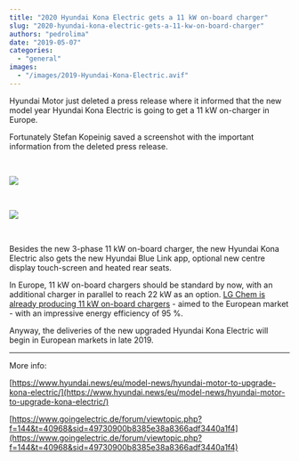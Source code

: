 ```yaml
---
title: "2020 Hyundai Kona Electric gets a 11 kW on-board charger"
slug: "2020-hyundai-kona-electric-gets-a-11-kw-on-board-charger"
authors: "pedrolima"
date: "2019-05-07"
categories: 
  - "general"
images: 
  - "/images/2019-Hyundai-Kona-Electric.avif"
---
```


Hyundai Motor just deleted a press release where it informed that the new model year Hyundai Kona Electric is going to get a 11 kW on-charger in Europe.

Fortunately Stefan Kopeinig saved a screenshot with the important information from the deleted press release.

 

![](images/Hyundai-Motor-to-upgrade-Kona-Electric-1-2.avif)

 

![](images/Hyundai-Motor-to-upgrade-Kona-Electric-2-2.avif)

 

Besides the new 3-phase 11 kW on-board charger, the new Hyundai Kona Electric also gets the new Hyundai Blue Link app, optional new centre display touch-screen and heated rear seats.

In Europe, 11 kW on-board chargers should be standard by now, with an additional charger in parallel to reach 22 kW as an option. [LG Chem is already producing 11 kW on-board chargers](/2018/06/11/new-lg-chem-on-board-chargers-up-to-11-kw/) - aimed to the European market - with an impressive energy efficiency of 95 %.

Anyway, the deliveries of the new upgraded Hyundai Kona Electric will begin in European markets in late 2019.

---

More info:

[https://www.hyundai.news/eu/model-news/hyundai-motor-to-upgrade-kona-electric/](https://www.hyundai.news/eu/model-news/hyundai-motor-to-upgrade-kona-electric/)

[https://www.goingelectric.de/forum/viewtopic.php?f=144&t=40968&sid=49730900b8385e38a8366adf3440a1f4](https://www.goingelectric.de/forum/viewtopic.php?f=144&t=40968&sid=49730900b8385e38a8366adf3440a1f4)
